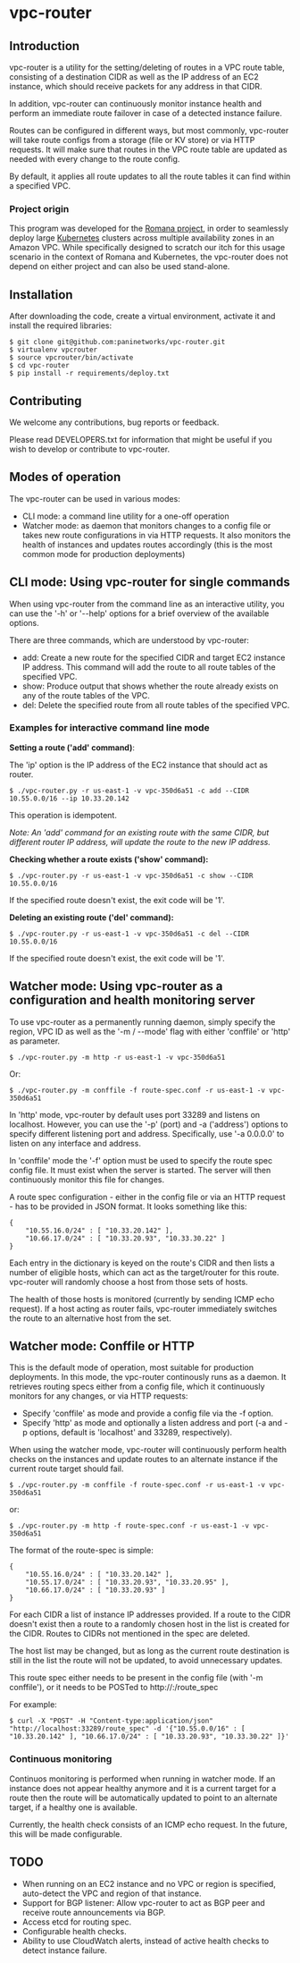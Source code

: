 # vpc-router

## Introduction

vpc-router is a utility for the setting/deleting of routes in a VPC route
table, consisting of a destination CIDR as well as the IP address of an EC2
instance, which should receive packets for any address in that CIDR.

In addition, vpc-router can continuously monitor instance health and perform an
immediate route failover in case of a detected instance failure.

Routes can be configured in different ways, but most commonly, vpc-router will
take route configs from a storage (file or KV store) or via HTTP requests.
It will make sure that routes in the VPC route table are updated as needed with
every change to the route config.

By default, it applies all route updates to all the route tables it can find
within a specified VPC.

### Project origin

This program was developed for the [Romana project](http://romana.io), in order
to seamlessly deploy large [Kubernetes](https://kubernetes.io) clusters across
multiple availability zones in an Amazon VPC. While specifically designed to
scratch our itch for this usage scenario in the context of Romana and
Kubernetes, the vpc-router does not depend on either project and can also be
used stand-alone.

## Installation

After downloading the code, create a virtual environment, activate it and
install the required libraries:

    $ git clone git@github.com:paninetworks/vpc-router.git
    $ virtualenv vpcrouter
    $ source vpcrouter/bin/activate
    $ cd vpc-router
    $ pip install -r requirements/deploy.txt

## Contributing

We welcome any contributions, bug reports or feedback.

Please read DEVELOPERS.txt for information that might be useful if you wish to
develop or contribute to vpc-router.

## Modes of operation

The vpc-router can be used in various modes:

* CLI mode: a command line utility for a one-off operation
* Watcher mode: as daemon that monitors changes to a config file or takes new
  route configurations in via HTTP requests. It also monitors the health of
  instances and updates routes accordingly (this is the most common mode for
  production deployments)

## CLI mode: Using vpc-router for single commands

When using vpc-router from the command line as an interactive utility, you can
use the '-h' or '--help' options for a brief overview of the available options.

There are three commands, which are understood by vpc-router:

* add: Create a new route for the specified CIDR and target EC2 instance IP
address. This command will add the route to all route tables of the specified
VPC.
* show: Produce output that shows whether the route already exists on any of
the route tables of the VPC.
* del: Delete the specified route from all route tables of the specified VPC.

### Examples for interactive command line mode

**Setting a route ('add' command)**:

The 'ip' option is the IP address of the EC2 instance that should act as
router.

    $ ./vpc-router.py -r us-east-1 -v vpc-350d6a51 -c add --CIDR 10.55.0.0/16 --ip 10.33.20.142

This operation is idempotent.

*Note: An 'add' command for an existing route with the same CIDR, but different
router IP address, will update the route to the new IP address.*

**Checking whether a route exists ('show' command):**

    $ ./vpc-router.py -r us-east-1 -v vpc-350d6a51 -c show --CIDR 10.55.0.0/16

If the specified route doesn't exist, the exit code will be '1'.

**Deleting an existing route ('del' command):**

    $ ./vpc-router.py -r us-east-1 -v vpc-350d6a51 -c del --CIDR 10.55.0.0/16

If the specified route doesn't exist, the exit code will be '1'.


## Watcher mode: Using vpc-router as a configuration and health monitoring server

To use vpc-router as a permanently running daemon, simply specify the region,
VPC ID as well as the '-m / --mode' flag with either 'conffile' or 'http' as
parameter.

    $ ./vpc-router.py -m http -r us-east-1 -v vpc-350d6a51

Or:

    $ ./vpc-router.py -m conffile -f route-spec.conf -r us-east-1 -v vpc-350d6a51

In 'http' mode, vpc-router by default uses port 33289 and listens on localhost.
However, you can use the '-p' (port) and -a ('address') options to specify
different listening port and address. Specifically, use '-a 0.0.0.0' to listen
on any interface and address.

In 'conffile' mode the '-f' option must be used to specify the route spec
config file. It must exist when the server is started. The server will then
continuously monitor this file for changes.

A route spec configuration - either in the config file or via an HTTP request -
has to be provided in JSON format. It looks something like this:

    {
        "10.55.16.0/24" : [ "10.33.20.142" ],
        "10.66.17.0/24" : [ "10.33.20.93", "10.33.30.22" ]
    }
    
Each entry in the dictionary is keyed on the route's CIDR and then lists a
number of eligible hosts, which can act as the target/router for this route.
vpc-router will randomly choose a host from those sets of hosts.

The health of those hosts is monitored (currently by sending ICMP echo
request). If a host acting as router fails, vpc-router immediately switches the
route to an alternative host from the set.


## Watcher mode: Conffile or HTTP

This is the default mode of operation, most suitable for production
deployments. In this mode, the vpc-router continously runs as a daemon. It
retrieves routing specs either from a config file, which it continuously
monitors for any changes, or via HTTP requests:

* Specify 'conffile' as mode and provide a config file via the -f option.
* Specify 'http' as mode and optionally a listen address and port (-a and -p
options, default is 'localhost' and 33289, respectively).

When using the watcher mode, vpc-router will continuously perform health checks on the
instances and update routes to an alternate instance if the current route
target should fail.

    $ ./vpc-router.py -m conffile -f route-spec.conf -r us-east-1 -v vpc-350d6a51

or:

    $ ./vpc-router.py -m http -f route-spec.conf -r us-east-1 -v vpc-350d6a51

The format of the route-spec is simple:

    {
        "10.55.16.0/24" : [ "10.33.20.142" ],
        "10.55.17.0/24" : [ "10.33.20.93", "10.33.20.95" ],
        "10.66.17.0/24" : [ "10.33.20.93" ]
    }

For each CIDR a list of instance IP addresses provided. If a route to the CIDR
doesn't exist then a route to a randomly chosen host in the list is created for
the CIDR. Routes to CIDRs not mentioned in the spec are deleted.

The host list may be changed, but as long as the current route destination is
still in the list the route will not be updated, to avoid unnecessary updates.

This route spec either needs to be present in the config file (with '-m
conffile'), or it needs to be POSTed to
http://<listen-address>:<port>/route_spec

For example:

    $ curl -X "POST" -H "Content-type:application/json" "http://localhost:33289/route_spec" -d '{"10.55.0.0/16" : [ "10.33.20.142" ], "10.66.17.0/24" : [ "10.33.20.93", "10.33.30.22" ]}'


### Continuous monitoring

Continuos monitoring is performed when running in watcher mode. If an instance
does not appear healthy anymore and it is a current target for a route then the
route will be automatically updated to point to an alternate target, if a
healthy one is available.

Currently, the health check consists of an ICMP echo request. In the future,
this will be made configurable.

## TODO

* When running on an EC2 instance and no VPC or region is specified,
auto-detect the VPC and region of that instance.
* Support for BGP listener: Allow vpc-router to act as BGP peer and receive
route announcements via BGP.
* Access etcd for routing spec.
* Configurable health checks.
* Ability to use CloudWatch alerts, instead of active health checks to detect
instance failure.


